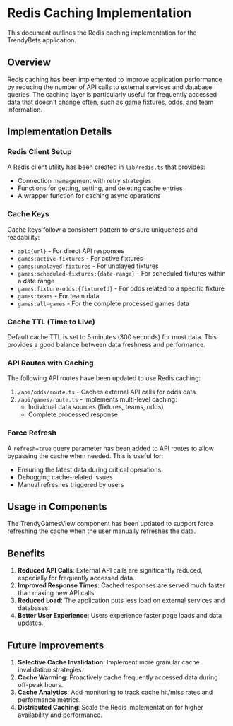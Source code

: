 # Redis Caching Implementation

This document outlines the Redis caching implementation for the TrendyBets application.

## Overview

Redis caching has been implemented to improve application performance by reducing the number of API calls to external services and database queries. The caching layer is particularly useful for frequently accessed data that doesn't change often, such as game fixtures, odds, and team information.

## Implementation Details

### Redis Client Setup

A Redis client utility has been created in `lib/redis.ts` that provides:

- Connection management with retry strategies
- Functions for getting, setting, and deleting cache entries
- A wrapper function for caching async operations

### Cache Keys

Cache keys follow a consistent pattern to ensure uniqueness and readability:

- `api:{url}` - For direct API responses
- `games:active-fixtures` - For active fixtures
- `games:unplayed-fixtures` - For unplayed fixtures
- `games:scheduled-fixtures:{date-range}` - For scheduled fixtures within a date range
- `games:fixture-odds:{fixtureId}` - For odds related to a specific fixture
- `games:teams` - For team data
- `games:all-games` - For the complete processed games data

### Cache TTL (Time to Live)

Default cache TTL is set to 5 minutes (300 seconds) for most data. This provides a good balance between data freshness and performance.

### API Routes with Caching

The following API routes have been updated to use Redis caching:

1. `/api/odds/route.ts` - Caches external API calls for odds data
2. `/api/games/route.ts` - Implements multi-level caching:
   - Individual data sources (fixtures, teams, odds)
   - Complete processed response

### Force Refresh

A `refresh=true` query parameter has been added to API routes to allow bypassing the cache when needed. This is useful for:

- Ensuring the latest data during critical operations
- Debugging cache-related issues
- Manual refreshes triggered by users

## Usage in Components

The TrendyGamesView component has been updated to support force refreshing the cache when the user manually refreshes the data.

## Benefits

1. **Reduced API Calls**: External API calls are significantly reduced, especially for frequently accessed data.
2. **Improved Response Times**: Cached responses are served much faster than making new API calls.
3. **Reduced Load**: The application puts less load on external services and databases.
4. **Better User Experience**: Users experience faster page loads and data updates.

## Future Improvements

1. **Selective Cache Invalidation**: Implement more granular cache invalidation strategies.
2. **Cache Warming**: Proactively cache frequently accessed data during off-peak hours.
3. **Cache Analytics**: Add monitoring to track cache hit/miss rates and performance metrics.
4. **Distributed Caching**: Scale the Redis implementation for higher availability and performance. 